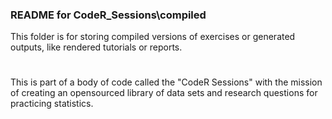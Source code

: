 ### README for CodeR_Sessions\compiled

This folder is for storing compiled versions of exercises or generated outputs, like rendered tutorials or reports.
#
This is part of a body of code called the "CodeR Sessions" with the mission of creating an opensourced library of data sets and 
research questions for practicing statistics. 